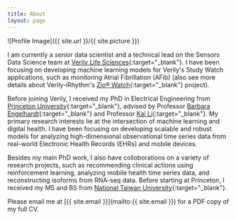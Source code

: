 ```yaml
---
title: About
layout: page
---
```

![Profile Image]({{ site.url }}/{{ site.picture }})

I am currently a senior data scientist and a technical lead on the Sensors Data Science team at [Verily Life Sciences](https://verily.com/){:target="_blank"}. I have been focusing on developing machine learning models for Verily's Study Watch applications, such as monitoring Atrial Fibrillation (AFib) (also see more details about Verily-iRhythm's [Zio® Watch](https://verily.com/blog/fda-green-lights-irhythm-verily-zio-watch-and-zeus-system/){:target="_blank"} project).

Before joining Verily, I received my PhD in Electrical Engineering from [Princeton University](https://www.princeton.edu/){:target="_blank"}, advised by Professor [Barbara Engelhardt](https://profiles.stanford.edu/barbara-engelhardt){:target="_blank"} and Professor [Kai Li](https://www.cs.princeton.edu/people/profile/li){:target="_blank"}. My primary research interests lie at the intersection of machine learning and digital health. I have been focusing on developing scalable and robust models for analyzing high-dimensional observational time series data from real-world Electronic Health Records (EHRs) and mobile devices. 

Besides my main PhD work, I also have colloborations on a variety of research projects, such as recommending clinical actions using reinforcement learning, analyzing mobile health time series data, and reconstructing isoforms from RNA-seq data. Before starting at Princeton, I received my MS and BS from [National Taiwan University](http://www.ntu.edu.tw/english/){:target="_blank"}.

Please email me at [{{ site.email }}](mailto:{{ site.email }}) for a PDF copy of my full CV.
